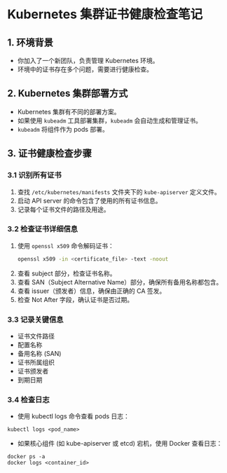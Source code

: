 # Kubernetes 集群证书健康检查笔记

## 1. 环境背景

- 你加入了一个新团队，负责管理 Kubernetes 环境。
- 环境中的证书存在多个问题，需要进行健康检查。

## 2. Kubernetes 集群部署方式

- Kubernetes 集群有不同的部署方案。
- 如果使用 `kubeadm` 工具部署集群，`kubeadm` 会自动生成和管理证书。
- `kubeadm` 将组件作为 pods 部署。

## 3. 证书健康检查步骤

### 3.1 识别所有证书

1. 查找 `/etc/kubernetes/manifests` 文件夹下的 `kube-apiserver` 定义文件。
2. 启动 API server 的命令包含了使用的所有证书信息。
3. 记录每个证书文件的路径及用途。

### 3.2 检查证书详细信息

1. 使用 `openssl x509` 命令解码证书：
   ```bash
   openssl x509 -in <certificate_file> -text -noout
   ```
2. 查看 subject 部分，检查证书名称。
3. 查看 SAN（Subject Alternative Name）部分，确保所有备用名称都包含。
4. 查看 issuer（颁发者）信息，确保由正确的 CA 签发。
5. 检查 Not After 字段，确认证书是否过期。
### 3.3 记录关键信息
- 证书文件路径
- 配置名称
- 备用名称 (SAN)
- 证书所属组织
- 证书颁发者
- 到期日期
### 3.4 检查日志
- 使用 kubectl logs 命令查看 pods 日志：
```
kubectl logs <pod_name>
```
- 如果核心组件 (如 kube-apiserver 或 etcd) 宕机，使用 Docker 查看日志：
```
docker ps -a
docker logs <container_id>
```